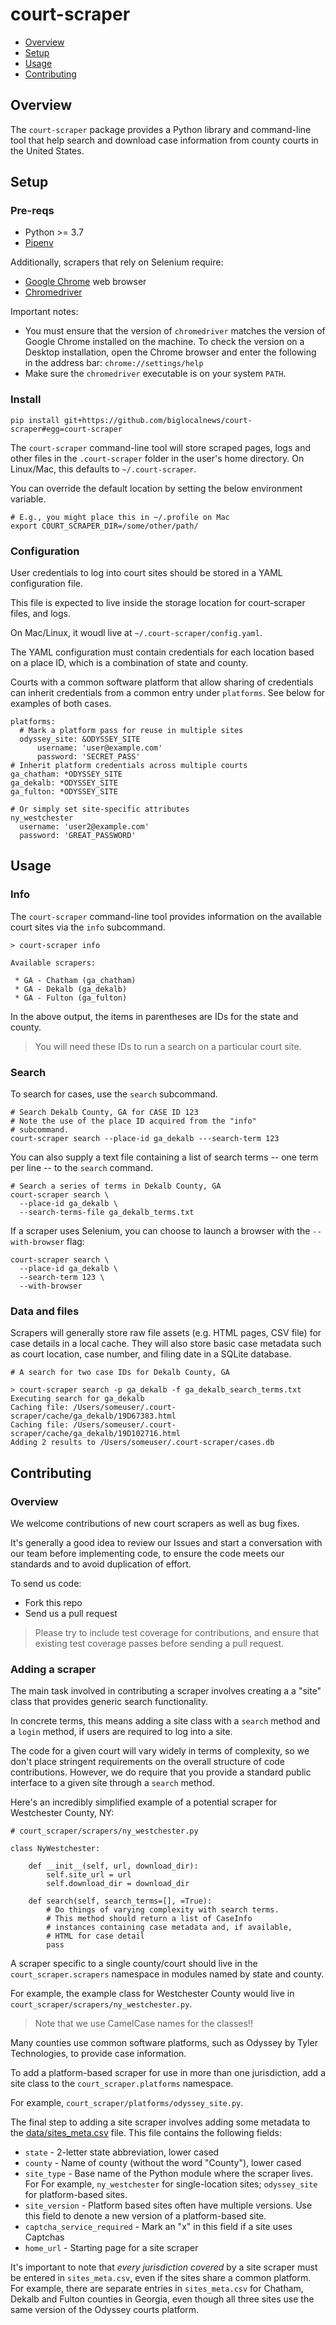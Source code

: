 # court-scraper

- [Overview](#overview)
- [Setup](#setup)
- [Usage](#usage)
- [Contributing](#contributing)

## Overview

The `court-scraper` package provides a Python library and command-line
tool that help search and download case information from county courts
in the United States.

## Setup

### Pre-reqs

* Python >= 3.7
* [Pipenv](https://pipenv.pypa.io/en/latest/)

Additionally, scrapers that rely on Selenium require:

* [Google Chrome](https://www.google.com/chrome/) web browser
* [Chromedriver](https://sites.google.com/a/chromium.org/chromedriver/downloads)

Important notes:

- You must ensure that the version of `chromedriver` matches the version of Google Chrome installed on the machine. To check the version on a Desktop installation, open the Chrome browser and enter the following in the address bar: `chrome://settings/help`
- Make sure the `chromedriver` executable is on your system `PATH`.

### Install

```
pip install git+https://github.com/biglocalnews/court-scraper#egg=court-scraper
```

The `court-scraper` command-line tool will store scraped pages,
logs and other files in the `.court-scraper` folder in the
user's home directory. On Linux/Mac, this defaults to `~/.court-scraper`.

You can override the default location by setting the below environment
variable.

```
# E.g., you might place this in ~/.profile on Mac
export COURT_SCRAPER_DIR=/some/other/path/
```

### Configuration

User credentials to log into court sites should 
be stored in a YAML configuration file.

This file is expected to live inside the storage 
location for court-scraper files, and logs.

On Mac/Linux, it woudl live at `~/.court-scraper/config.yaml`.

The YAML configuration must contain credentials for each
location based on a place ID, which is a combination
of state and county.

Courts with a common software platform that allow sharing
of credentials can inherit credentials from a common entry
under `platforms`. See below for examples of both cases.

```
platforms:
  # Mark a platform pass for reuse in multiple sites
  odyssey_site: &ODYSSEY_SITE
      username: 'user@example.com'
      password: 'SECRET_PASS'
# Inherit platform credentials across multiple courts
ga_chatham: *ODYSSEY_SITE
ga_dekalb: *ODYSSEY_SITE
ga_fulton: *ODYSSEY_SITE

# Or simply set site-specific attributes
ny_westchester
  username: 'user2@example.com'
  password: 'GREAT_PASSWORD'
```

## Usage

### Info

The `court-scraper` command-line tool provides information
on the available court sites via the `info` subcommand.

```
> court-scraper info

Available scrapers:

 * GA - Chatham (ga_chatham)
 * GA - Dekalb (ga_dekalb)
 * GA - Fulton (ga_fulton)
```

In the above output, the items in parentheses are
IDs for the state and county.

> You will need these IDs to run a search on a particular court site.

### Search

To search for cases, use the `search` subcommand.

```
# Search Dekalb County, GA for CASE ID 123
# Note the use of the place ID acquired from the "info"
# subcommand.
court-scraper search --place-id ga_dekalb ---search-term 123

```

You can also supply a text file containing a list of search terms
-- one term per line -- to the `search` command.

```
# Search a series of terms in Dekalb County, GA
court-scraper search \
  --place-id ga_dekalb \
  --search-terms-file ga_dekalb_terms.txt
```

If a scraper uses Selenium, you can choose to launch a browser with the
`--with-browser` flag:

```
court-scraper search \
  --place-id ga_dekalb \
  --search-term 123 \
  --with-browser
```

### Data and files

Scrapers will generally store raw file assets (e.g. HTML pages, CSV file) for
case details in a local cache. They will also store basic case metadata such
as court location, case number, and filing date in a SQLite database.

```
# A search for two case IDs for Dekalb County, GA

> court-scraper search -p ga_dekalb -f ga_dekalb_search_terms.txt
Executing search for ga_dekalb
Caching file: /Users/someuser/.court-scraper/cache/ga_dekalb/19D67383.html
Caching file: /Users/someuser/.court-scraper/cache/ga_dekalb/19D102716.html
Adding 2 results to /Users/someuser/.court-scraper/cases.db
```

## Contributing

### Overview

We welcome contributions of new court scrapers as well as bug fixes.

It's generally a good idea to review our Issues and start a conversation
with our team before implementing code, to ensure the code meets our standards
and to avoid duplication of effort.

To send us code:

* Fork this repo
* Send us a pull request

> Please try to include test coverage for contributions, and
> ensure that existing test coverage passes before sending a pull
> request.

### Adding a scraper

The main task involved in contributing a scraper involves creating a
a "site" class that provides generic search functionality.

In concrete terms, this means adding a site class with a `search`
method and a `login` method, if users are required to log into a site.

The code for a given court will vary widely in terms of complexity, so
we don't place stringent requirements on the overall structure of code
contributions. However, we do require that you provide a standard public
interface to a given site through a `search` method.

Here's an incredibly simplified example of a potential scraper for
Westchester County, NY:

```
# court_scraper/scrapers/ny_westchester.py

class NyWestchester:

    def __init__(self, url, download_dir):
        self.site_url = url
        self.download_dir = download_dir

    def search(self, search_terms=[], =True):
        # Do things of varying complexity with search terms.
        # This method should return a list of CaseInfo
        # instances containing case metadata and, if available,
        # HTML for case detail
        pass
```

A scraper specific to a single county/court should live in
the `court_scraper.scrapers` namespace in modules named by state and county.

For example, the example class for Westchester County would live in
 `court_scraper/scrapers/ny_westchester.py`.

> Note that we use CamelCase names for the classes!!

Many counties use common software platforms, such as Odyssey by
Tyler Technologies, to provide case information.

To add a platform-based scraper for use in more than one jurisdiction,
add a site class to the `court_scraper.platforms` namespace.

For example, `court_scraper/platforms/odyssey_site.py`.

The final step to adding a site scraper involves adding some
metadata to the [data/sites_meta.csv](data/sites_meta.csv) file. This file contains
the following fields:

* `state` - 2-letter state abbreviation, lower cased
* `county` - Name of county (without the word "County"), lower cased
* `site_type` - Base name of the Python module where the scraper lives.
   For For example, `ny_westchester` for single-location sites; `odyssey_site` for platform-based sites.
* `site_version` - Platform based sites often have multiple versions.
  Use this field to denote a new version of a platform-based site.
* `captcha_service_required` - Mark an "x" in this field if a site uses
  Captchas
* `home_url` - Starting page for a site scraper

It's important to note that *every jurisdiction covered* by a site scraper
must be entered in `sites_meta.csv`, even if the sites share a common
platform. For example, there are separate entries in `sites_meta.csv`
for Chatham, Dekalb and Fulton counties in Georgia, even though all
three sites use the same version of the Odyssey courts platform.
